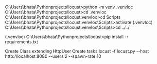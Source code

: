 C:\Users\bhata\Pythonprojects\locust>python -m venv .venvloc
C:\Users\bhata\Pythonprojects\locust>cd .venvloc
C:\Users\bhata\Pythonprojects\locust\.venvloc>cd Scripts
C:\Users\bhata\Pythonprojects\locust\.venvloc\Scripts>activate
(.venvloc) C:\Users\bhata\Pythonprojects\locust\.venvloc\Scripts>cd ../../

(.venvloc) C:\Users\bhata\Pythonprojects\locust>pip install -r requirements.txt



Create Class extending HttpUser
Create tasks
locust -f locust.py --host http://localhost:8080 --users 2 --spawn-rate 10